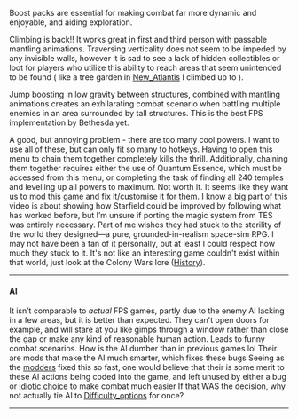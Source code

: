 Boost packs are essential for making combat far more dynamic and enjoyable, and aiding exploration.

Climbing is back!! It works great in first and third person with passable mantling animations. Traversing verticality does not seem to be impeded by any invisible walls, however it is sad to see a lack of hidden collectibles or loot for players who utilize this ability to reach areas that seem unintended to be found ( like a tree garden in [New_Atlantis](Cities/New_Atlantis.md) I climbed up to ).

Jump boosting in low gravity between structures, combined with mantling animations creates an exhilarating combat scenario when battling multiple enemies in an area surrounded by tall structures. This is the best FPS implementation by Bethesda yet. 

A good, but annoying problem - there are too many cool powers. I want to use all of these, but can only fit so many to hotkeys. Having to open this menu to chain them together completely kills the thrill. Additionally, chaining them together requires either the use of Quantum Essence, which must be accessed from this menu, or completing the task of finding all 240 temples and levelling up all powers to maximum. Not worth it. It seems like they want us to mod this game and fix it/customise it for them.
	I know a big part of this video is about showing how Starfield could be improved by following what has worked before, but I’m unsure if porting the magic system from TES was entirely necessary. Part of me wishes they had stuck to the sterility of the world they designed—a pure, grounded-in-realism space-sim RPG. I may not have been a fan of it personally, but at least I could respect how much they stuck to it.
		It's not like an interesting game couldn't exist within that world, just look at the Colony Wars lore ([History](Writing/History.md)).

---
#### AI
It isn’t comparable to *actual* FPS games, partly due to the enemy AI lacking in a few areas, but it is better than expected.
	They can't open doors for example, and will stare at you like gimps through a window rather than close the gap or make any kind of reasonable human action. Leads to funny combat scenarios. How is the AI dumber than in previous games lol
		Their are mods that make the AI much smarter, which fixes these bugs
			Seeing as the [modders](Development/Reliance_on_Mods.md) fixed this so fast, one would believe that their is some merit to these AI actions being coded into the game, and left unused by either a bug or [idiotic choice](Development/Poor_Planning.md) to make combat much easier
				If that WAS the decision, why not actually tie AI to [Difficulty_options](New%20Updates/Difficulty_options.md) for once?

---

